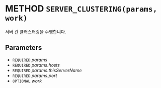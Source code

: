 # METHOD `SERVER_CLUSTERING(params, work)`
서버 간 클러스터링을 수행합니다.

## Parameters
* `REQUIRED` *params*
* `REQUIRED` *params.hosts*
* `REQUIRED` *params.thisServerName*
* `REQUIRED` *params.port*
* `OPTIONAL` *work*
